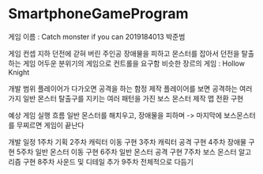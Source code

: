# SmartphoneGameProgram
게임 이름 : Catch monster if you can
2019184013 박준범

게임 컨셉
  지하 던전에 갇혀 버린 주인공
  장애물을 피하고 몬스터를 잡아서 던전을 탈출하는 게임
  어두운 분위기의 게임으로 컨트롤을 요구함
  비슷한 장르의 게임 : Hollow Knight

개발 범위
  플레이어가 다가오면 공격을 하는 함정 제작
  플레이어를 보면 공격하는 여러가지 일반 몬스터
  탈출구를 지키는 여러 패턴을 가진 보스 몬스터 제작
  맵 전환 구현

예상 게임 실행 흐름
  일반 몬스터를 해치우고, 장애물을 피하며 -> 마지막에 보스몬스터를 무찌르면 게임이 끝난다

개발 일정
  1주차 기획
  2주차 캐릭터 이동 구현
  3주차 캐릭터 공격 구현
  4주차 장애물 구현
  5주차 일반 몬스터 이동 구현
  6주차 일반 몬스터 공격 구현
  7주차 보스 몬스터 알고리즘 구현
  8주차 사운드 및 디테일 추가
  9주차 전체적으로 다듬기


